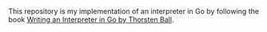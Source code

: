 This repository is my implementation of an interpreter in Go by following the
book [Writing an Interpreter in Go by Thorsten Ball](https://interpreterbook.com/).
